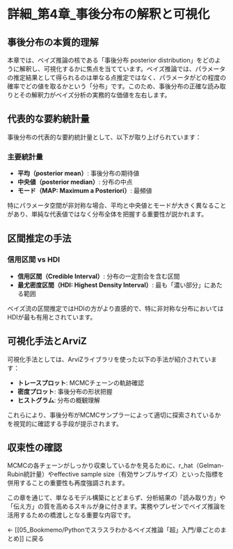 # 詳細_第4章_事後分布の解釈と可視化

## 事後分布の本質的理解

本章では、ベイズ推論の核である「事後分布 posterior distribution」をどのように解釈し、可視化するかに焦点を当てています。ベイズ推論では、パラメータの推定結果として得られるのは単なる点推定ではなく、パラメータがどの程度の確率でどの値を取るかという「分布」です。このため、事後分布の正確な読み取りとその解釈力がベイズ分析の実務的な価値を左右します。

## 代表的な要約統計量

事後分布の代表的な要約統計量として、以下が取り上げられています：

### 主要統計量
- **平均（posterior mean）**: 事後分布の期待値
- **中央値（posterior median）**: 分布の中点
- **モード（MAP: Maximum a Posteriori）**: 最頻値

特にパラメータ空間が非対称な場合、平均と中央値とモードが大きく異なることがあり、単純な代表値ではなく分布全体を把握する重要性が説かれます。

## 区間推定の手法

### 信用区間 vs HDI
- **信用区間（Credible Interval）**: 分布の一定割合を含む区間
- **最尤密度区間（HDI: Highest Density Interval）**: 最も「濃い部分」にあたる範囲

ベイズ流の区間推定ではHDIの方がより直感的で、特に非対称な分布においてはHDIが最も有用とされています。

## 可視化手法とArviZ

可視化手法としては、ArviZライブラリを使った以下の手法が紹介されています：
- **トレースプロット**: MCMCチェーンの軌跡確認
- **密度プロット**: 事後分布の形状把握
- **ヒストグラム**: 分布の概観理解

これらにより、事後分布がMCMCサンプラーによって適切に探索されているかを視覚的に確認する手段が提示されます。

## 収束性の確認

MCMCの各チェーンがしっかり収束しているかを見るために、r_hat（Gelman-Rubin統計量）やeffective sample size（有効サンプルサイズ）といった指標を併用することの重要性も再度強調されます。

この章を通じて、単なるモデル構築にとどまらず、分析結果の「読み取り方」や「伝え方」の質を高めるスキルが身に付きます。実務やプレゼンでベイズ推論を活用するための橋渡しとなる重要な内容です。

← [[05_Bookmemo/Pythonでスラスラわかるベイズ推論「超」入門/章ごとのまとめ]] に戻る
